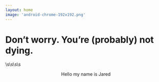 ```yaml
---
layout: home
image: 'android-chrome-192x192.png'
---
```

# Don’t worry. You’re (probably) not dying.
\s\s\s\s
<p style="text-align:center;">Hello my name is Jared</p>
